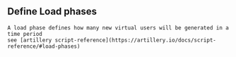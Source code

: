 ## Define Load phases
    A load phase defines how many new virtual users will be generated in a time period
    see [artillery script-reference](https://artillery.io/docs/script-reference/#load-phases)